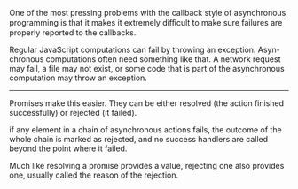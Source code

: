 
One of the most pressing problems with the callback style of asynchronous
programming is that it makes it extremely diﬀicult to make sure failures are
properly reported to the callbacks.


Regular JavaScript computations can fail by throwing an exception. Asyn-
chronous computations often need something like that. A network request
may fail, a file may not exist, or some code that is part of the asynchronous
computation may throw an exception.


___
Promises make this easier. They can be either resolved (the action finished
successfully) or rejected (it failed).


if any element in a chain of asynchronous actions fails, the outcome of the
whole chain is marked as rejected, and no success handlers are called beyond
the point where it failed.


Much like resolving a promise provides a value, rejecting one also provides
one, usually called the reason of the rejection.